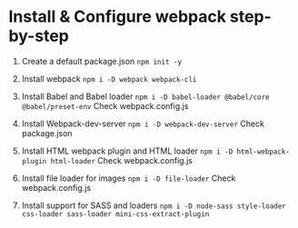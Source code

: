# Install & Configure webpack step-by-step

1. Create a default package.json
```npm init -y```

2. Install webpack
```npm i -D webpack webpack-cli```

3. Install Babel and Babel loader
```npm i -D babel-loader @babel/core @babel/preset-env```
Check webpack.config.js 

4. Install Webpack-dev-server
```npm i -D webpack-dev-server```
Check package.json

5. Install HTML webpack plugin and HTML loader
```npm i -D html-webpack-plugin html-loader```
Check webpack.config.js

6. Install file loader for images
```npm i -D file-loader```
Check webpack.config.js

7. Install support for SASS and loaders
```npm i -D node-sass style-loader css-loader sass-loader mini-css-extract-plugin```